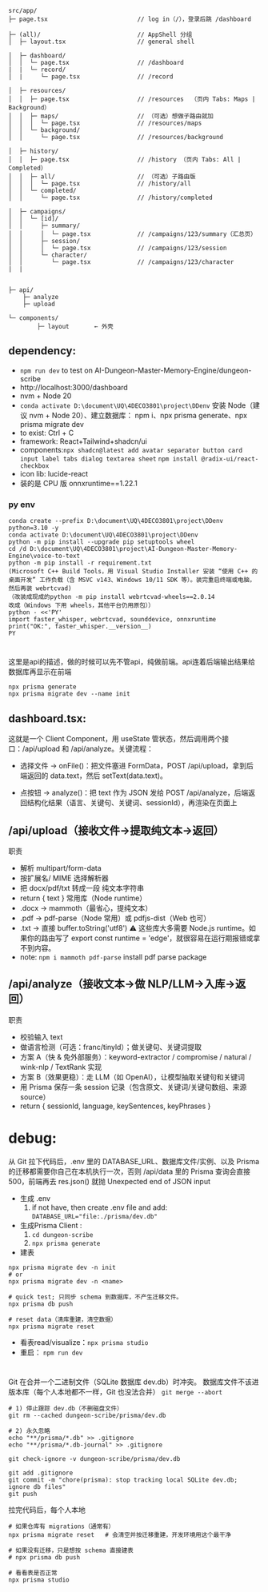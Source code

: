 ```
src/app/
├─ page.tsx                         // log in（/），登录后跳 /dashboard

├─ (all)/                           // AppShell 分组
│  ├─ layout.tsx                    // general shell

│  ├─ dashboard/
│  │  └─ page.tsx                   // /dashboard
|  |  └─ record/                     
│  |     └─ page.tsx                // /record

│  ├─ resources/
│  │  ├─ page.tsx                   // /resources  （页内 Tabs: Maps | Background）
│  │  ├─ maps/                      // （可选）想做子路由就加
│  │  │  └─ page.tsx                // /resources/maps
│  │  └─ background/
│  │     └─ page.tsx                // /resources/background

│  ├─ history/
│  │  ├─ page.tsx                   // /history （页内 Tabs: All | Completed）
│  │  ├─ all/                       // （可选）子路由版
│  │  │  └─ page.tsx                // /history/all
│  │  └─ completed/
│  │     └─ page.tsx                // /history/completed

│  ├─ campaigns/
│  │  └─ [id]/
│  │     ├─ summary/
│  │     │  └─ page.tsx             // /campaigns/123/summary（汇总页）
│  │     ├─ session/
│  │     │  └─ page.tsx             // /campaigns/123/session
│  │     └─ character/
│  │        └─ page.tsx             // /campaigns/123/character
|  |


├─ api/
    ├─ analyze
    ├─ upload

└─ components/
        ├─ layout       ← 外壳
```
## dependency:
* `npm run dev` to test on AI-Dungeon-Master-Memory-Engine/dungeon-scribe
* http://localhost:3000/dashboard
* nvm + Node 20
* `conda activate D:\document\UQ\4DECO3801\project\DDenv`
安装 Node（建议 nvm + Node 20）、建立数据库： npm i、npx prisma generate、npx prisma migrate dev
* to exist: Ctrl + C
* framework: React+Tailwind+shadcn/ui
* components:`npx shadcn@latest add avatar separator button card input label tabs dialog textarea sheet` `npm install @radix-ui/react-checkbox`
* icon lib: lucide-react
* 装的是 CPU 版 onnxruntime==1.22.1
### py env
```
conda create --prefix D:\document\UQ\4DECO3801\project\DDenv python=3.10 -y
conda activate D:\document\UQ\4DECO3801\project\DDenv
python -m pip install --upgrade pip setuptools wheel
cd /d D:\document\UQ\4DECO3801\project\AI-Dungeon-Master-Memory-Engine\voice-to-text
python -m pip install -r requirement.txt
(Microsoft C++ Build Tools，用 Visual Studio Installer 安装 “使用 C++ 的桌面开发” 工作负载（含 MSVC v143、Windows 10/11 SDK 等）。装完重启终端或电脑，然后再装 webrtcvad)
（改装成现成的python -m pip install webrtcvad-wheels==2.0.14
改成（Windows 下用 wheels，其他平台仍用原包））
python - <<'PY'
import faster_whisper, webrtcvad, sounddevice, onnxruntime
print("OK:", faster_whisper.__version__)
PY

```
#
这里是api的描述，做的时候可以先不管api，纯做前端。api连着后端输出结果给数据库再显示在前端
```
npx prisma generate
npx prisma migrate dev --name init
```
## **dashboard.tsx**: 
这就是一个 Client Component，用 useState 管状态，然后调用两个接口：/api/upload 和 /api/analyze。关键流程：

* 选择文件 → onFile()：把文件塞进 FormData，POST /api/upload，拿到后端返回的 data.text，然后 setText(data.text)。

* 点按钮 → analyze()：把 text 作为 JSON 发给 POST /api/analyze，后端返回结构化结果（语言、关键句、关键词、sessionId），再渲染在页面上

## /api/upload（接收文件→提取纯文本→返回）

职责
* 解析 multipart/form-data
* 按扩展名/ MIME 选择解析器
* 把 docx/pdf/txt 转成一段 纯文本字符串
* return { text }
常用库（Node runtime）
* .docx → mammoth（最省心，提纯文本）
* .pdf → pdf-parse（Node 常用）或 pdfjs-dist（Web 也可）
* .txt → 直接 buffer.toString('utf8')
⚠️ 这些库大多需要 Node.js runtime。如果你的路由写了 export const runtime = 'edge'，就很容易在运行期报错或拿不到内容。
* note: `npm i mammoth pdf-parse` install pdf parse package
## /api/analyze（接收文本→做 NLP/LLM→入库→返回）

职责
* 校验输入 text
* 做语言检测（可选：franc/tinyld）；做关键句、关键词提取
* 方案 A（快 & 免外部服务）：keyword-extractor / compromise / natural / wink-nlp / TextRank 实现
* 方案 B（效果更稳）：走 LLM（如 OpenAI），让模型抽取关键句和关键词
* 用 Prisma 保存一条 session 记录（包含原文、关键词/关键句数组、来源 source）
* return { sessionId, language, keySentences, keyPhrases }

# debug:
从 Git 拉下代码后，.env 里的 DATABASE_URL、数据库文件/实例、以及 Prisma 的迁移都需要你自己在本机执行一次，否则 /api/data 里的 Prisma 查询会直接 500，前端再去 res.json() 就抛 Unexpected end of JSON input

* 生成 .env
    1. if not have, then create .env file and add: `DATABASE_URL="file:./prisma/dev.db"`
* 生成Prisma Client : 
    1. `cd dungeon-scribe`
    2. `npx prisma generate`
* 建表
```
npx prisma migrate dev -n init
# or
npx prisma migrate dev -n <name>

# quick test; 只同步 schema 到数据库，不产生迁移文件。
npx prisma db push

# reset data（清库重建，清空数据）
npx prisma migrate reset
```

* 看表read/visualize：`npx prisma studio`
* 重启： `npm run dev`

# 
Git 在合并一个二进制文件（SQLite 数据库 dev.db）时冲突。
数据库文件不该进版本库（每个人本地都不一样，Git 也没法合并）
`git merge --abort`
```
# 1) 停止跟踪 dev.db（不删磁盘文件）
git rm --cached dungeon-scribe/prisma/dev.db

# 2) 永久忽略
echo "**/prisma/*.db" >> .gitignore
echo "**/prisma/*.db-journal" >> .gitignore

git check-ignore -v dungeon-scribe/prisma/dev.db

git add .gitignore
git commit -m "chore(prisma): stop tracking local SQLite dev.db; ignore db files"
git push

```

拉完代码后，每个人本地
```
# 如果仓库有 migrations（通常有）
npx prisma migrate reset   # 会清空并按迁移重建，开发环境用这个最干净

# 如果没有迁移，只是想按 schema 直接建表
# npx prisma db push

# 看看表是否正常
npx prisma studio

```


